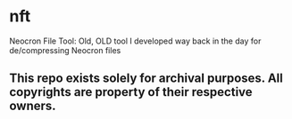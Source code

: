 # nft
Neocron File Tool: Old, OLD tool I developed way back in the day for de/compressing Neocron files

## This repo exists solely for archival purposes. All copyrights are property of their respective owners.
